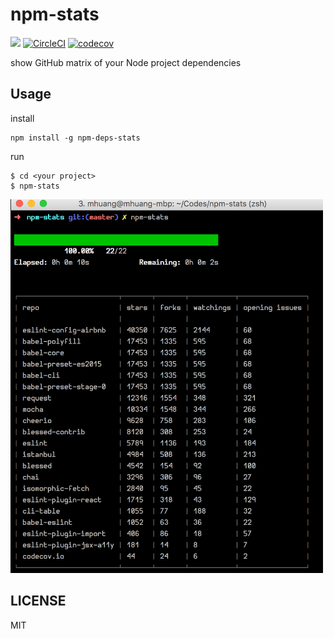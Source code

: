 # npm-stats

<a href="https://nodei.co/npm/npm-deps-stats/"><img src="https://nodei.co/npm/npm-deps-stats.png?mini=true"></a>
[![CircleCI](https://circleci.com/gh/metrue/npm-stats.svg?style=svg)](https://circleci.com/gh/metrue/npm-stats) [![codecov](https://codecov.io/gh/metrue/npm-stats/branch/master/graph/badge.svg)](https://codecov.io/gh/metrue/npm-stats)

show GitHub matrix of your Node project dependencies

## Usage

install
```
npm install -g npm-deps-stats
```

run
```
$ cd <your project>
$ npm-stats
```

<img src="https://raw.githubusercontent.com/metrue/npm-stats/master/screen_shot.png" width="500"></img>

## LICENSE

MIT
